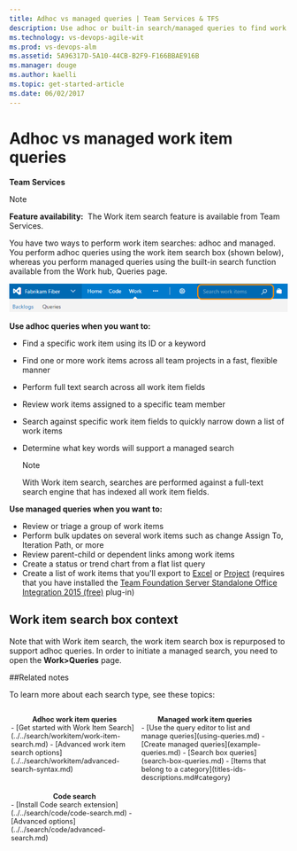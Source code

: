 ```yaml
---
title: Adhoc vs managed queries | Team Services & TFS
description: Use adhoc or built-in search/managed queries to find work items using Visual Studio Team Services (VSTS) and Team Foundation Server (TFS)
ms.technology: vs-devops-agile-wit
ms.prod: vs-devops-alm
ms.assetid: 5A96317D-5A10-44CB-B2F9-F166BBAE916B
ms.manager: douge
ms.author: kaelli
ms.topic: get-started-article  
ms.date: 06/02/2017  
---
```


# Adhoc vs managed work item queries

<b>Team Services </b>  

>[!NOTE]  
>**Feature availability:**&#160;&#160;The Work item search feature is available from Team Services.     

You have two ways to perform work item searches: adhoc and managed. You perform adhoc queries using the work item search box (shown below), whereas you perform managed queries using the built-in search function available from the Work hub, Queries page.  

![Search Work Items Text Box](_img/using-queries-search-box-ts.png)

**Use adhoc queries when you want to:**
- Find a specific work item using its ID or a keyword 
- Find one or more work items across all team projects in a fast, flexible manner
- Perform full text search across all work item fields
- Review work items assigned to a specific team member
- Search against specific work item fields to quickly narrow down a list of work items 
- Determine what key words will support a managed search 

	>[!NOTE]  
	>With Work item search, searches are performed against a full-text search engine that has indexed all work item fields.  

**Use managed queries when you want to:**
- Review or triage a group of work items  
- Perform bulk updates on several work items such as change Assign To, Iteration Path, or more 
- Review parent-child or dependent links among work items 
- Create a status or trend chart from a flat list query  
- Create a list of work items that you'll export to [Excel](../office/bulk-add-modify-work-items-excel.md) or [Project](../office/create-your-backlog-tasks-using-project.md) (requires that you have installed the [Team Foundation Server Standalone Office Integration 2015 (free)](https://www.visualstudio.com/downloads/#team-foundation-server-office-integration-2015-update-3-1) plug-in)   
	

## Work item search box context 
Note that with  Work item search, the work item search box is repurposed to support adhoc queries. In order to initiate a managed search, you need to open the **Work>Queries** page. 


##Related notes  

To learn more about each search type, see these topics:  

<div style="float:left;width:230px;margin:3px;font-size:90%">
<p style="font-weight:bold;margin-bottom:0px;text-align:center;">Adhoc work item queries </p>
- [Get started with Work Item Search](../../search/workitem/work-item-search.md)   
- [Advanced work item search options](../../search/workitem/advanced-search-syntax.md)       
</div>


<div style="float:left;width:230px;margin:3px;font-size:90%">
<p style="font-weight:bold;margin-bottom:0px;text-align:center;">Managed work item queries</p>
- [Use the query editor to list and manage queries](using-queries.md)   
- [Create managed queries](example-queries.md)   
- [Search box queries](search-box-queries.md)     
- [Items that belong to a category](titles-ids-descriptions.md#category)      
</div>


<div style="float:left;width:230px;margin:3px;font-size:90%">
<p style="font-weight:bold;margin-bottom:0px;text-align:center;">Code search</p>
- [Install Code search extension](../../search/code/code-search.md)   
- [Advanced options](../../search/code/advanced-search.md)      
</div>


<div style="clear:left;font-size:100%">
</div>
